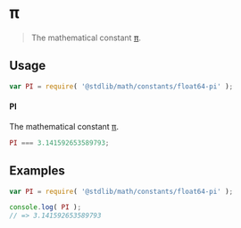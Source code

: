 # π

> The mathematical constant [π][pi].

<!-- <usage> -->

## Usage

``` javascript
var PI = require( '@stdlib/math/constants/float64-pi' );
```

#### PI

The mathematical constant [π][pi].

``` javascript
PI === 3.141592653589793;
```

<!-- </usage> -->


<!-- <examples> -->

## Examples

<!-- TODO: better example -->

``` javascript
var PI = require( '@stdlib/math/constants/float64-pi' );

console.log( PI );
// => 3.141592653589793
```

<!-- </examples> -->


<!-- <links> -->

[pi]: https://en.wikipedia.org/wiki/Pi

<!-- </links> -->
